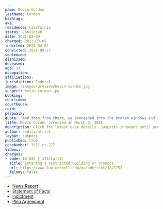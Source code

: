 ```yaml
---
name: Kevin Cordon
lastName: Cordon
hashtag:
aka:
residence: California
status: Convicted
date: 2021-03-09
charged: 2021-03-09
indicted: 2021-04-02
convicted: 2021-08-27
sentenced:
dismissed:
deceased:
age: 33
occupation:
affiliations:
jurisdiction: Federal
image: /images/preview/kevin-cordon.jpg
suspect: kevin-cordon.jpg
booking:
courtroom:
courthouse:
raid:
perpwalk:
quote: 'And then from there, we proceeded into the broken windows and into the Capitol building. We were walking around the hallways, and the Trump supporters were all going nuts.'
title: Kevin Cordon arrested on March 9, 2021
description: Click for latest case details. Suspects innocent until proven guilty.
author: seditiontrack
layout: suspect
published: true
caseNumber: 1:21-cr-277
videos:
charges:
- code: 18 USC § 1752(a)(1)
  title: Entering a restricted building or grounds
  url: https://www.law.cornell.edu/uscode/text/18/1752
  felony: false
---
```

- [News Report](https://news.yahoo.com/2-brothers-arrested-capitol-insurrection-200102712.html)
- [Statement of Facts](https://www.justice.gov/usao-dc/case-multi-defendant/file/1428566/download)
- [Indictment](https://www.justice.gov/usao-dc/case-multi-defendant/file/1384341/download)
- [Plea Agreement](https://www.justice.gov/usao-dc/case-multi-defendant/file/1428561/download)
